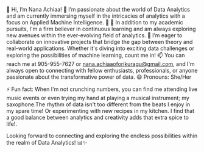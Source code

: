 👋 Hi, I’m Nana Achiaa!
👀 I’m passionate about the world of Data Analytics and am currently immersing myself in the intricacies of analytics with a focus on Applied Machine Intelligence. 🚀
🌱 In addition to my academic pursuits, I'm a firm believer in continuous learning and am always exploring new avenues within the ever-evolving field of analytics.
💞️ I’m eager to collaborate on innovative projects that bridge the gap between theory and real-world applications. Whether it's diving into exciting data challenges or exploring the possibilities of machine learning, count me in!
📫 You can reach me at 905-955-7627 or nana.achiaaoforikuragu@gmail.com, and I'm always open to connecting with fellow enthusiasts, professionals, or anyone passionate about the transformative power of data.
😄 Pronouns: She/Her

⚡ Fun fact: When I'm not crunching numbers, you can find me attending live music events or even trying my hand at playing a musical instrument; my saxophone.The rhythm of data isn't too different from the beats I enjoy in my spare time! Or experimenting with new recipes in my kitchen. I find that a good balance between analytics and creativity adds that extra spice to life!. 

Looking forward to connecting and exploring the endless possibilities within the realm of Data Analytics! 📊✨

<!---
Nachiaa/Nachiaa is a ✨ special ✨ repository because its `README.md` (this file) appears on your GitHub profile.
You can click the Preview link to take a look at your changes.
--->
